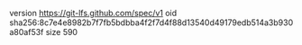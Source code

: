 version https://git-lfs.github.com/spec/v1
oid sha256:8c7e4e8982b7f7fb5bdbba4f2f7d4f88d13540d49179edb514a3b930a80af53f
size 590
